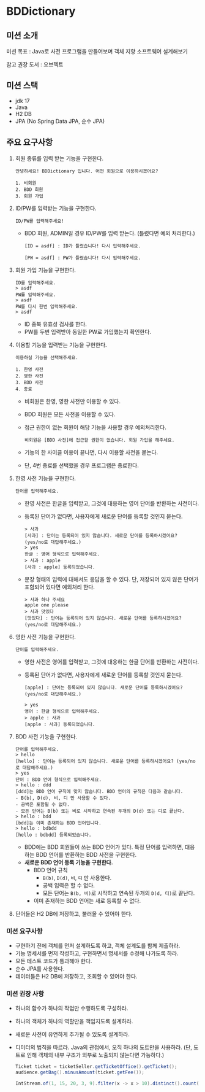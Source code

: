 # BDDictionary

## 미션 소개

미션 목표 : Java로 사전 프로그램을 만들어보며 객체 지향 소프트웨어 설계해보기

참고 권장 도서 : 오브젝트

## 미션 스택

- jdk 17
- Java
- H2 DB
- JPA (No Spring Data JPA, 순수 JPA)

## 주요 요구사항

1. 회원 종류를 입력 받는 기능을 구현한다.

    ```
    안녕하세요! BDDictionary 입니다. 어떤 회원으로 이용하시겠어요?
    
    1. 비회원
    2. BDD 회원
    3. 회원 가입
    ```

2. ID/PW를 입력받는 기능을 구현한다.

    ```
    ID/PW를 입력해주세요!
    ```

    - BDD 회원, ADMIN일 경우 ID/PW를 입력 받는다. (틀렸다면 예외 처리한다.)

        ```
        [ID = asdf] : ID가 틀렸습니다! 다시 입력해주세요.
        ```

        ```
        [PW = asdf] : PW가 틀렸습니다! 다시 입력해주세요.
        ```

3. 회원 가입 기능을 구현한다.

    ```
    ID를 입력해주세요.
    > asdf
    PW를 입력해주세요.
    > asdf
    PW를 다시 한번 입력해주세요.
    > asdf
    ```

    - ID 중복 유효성 검사를 한다.
    - PW를 두번 입력받아 동일한 PW로 가입했는지 확인한다.
4. 이용할 기능을 입력받는 기능을 구현한다.

    ```
    이용하실 기능을 선택해주세요.
    
    1. 한영 사전
    2. 영한 사전
    3. BDD 사전
    4. 종료
    ```

    - 비회원은 한영, 영한 사전만 이용할 수 있다.
    - BDD 회원은 모든 사전을 이용할 수 있다.
    - 접근 권한이 없는 회원이 해당 기능을 사용할 경우 예외처리한다.

        ```
        비회원은 [BDD 사전]에 접근할 권한이 없습니다. 회원 가입을 해주세요.
        ```

    - 기능의 한 사이클 이용이 끝나면, 다시 이용할 사전을 묻는다.
    - 단, 4번 종료를 선택했을 경우 프로그램은 종료한다.
5. 한영 사전 기능을 구현한다.

    ```
    단어를 입력해주세요.
    ```

    - 한영 사전은 한글을 입력받고, 그것에 대응하는 영어 단어를 반환하는 사전이다.
    - 등록된 단어가 없다면, 사용자에게 새로운 단어를 등록할 것인지 묻는다.

        ```
        > 사과
        [사과] : 단어는 등록되어 있지 않습니다. 새로운 단어를 등록하시겠어요? (yes/no로 대답해주세요.)
        > yes
        한글 : 영어 형식으로 입력해주세요.
        > 사과 : apple
        [사과 : apple] 등록되었습니다.
        ```

    - 문장 형태의 입력에 대해서도 응답을 할 수 있다. 단, 저장되어 있지 않은 단어가 포함되어 있다면 예외처리 한다.

        ```
        > 사과 하나 주세요
        apple one please
        > 사과 맛있다
        [맛있다] : 단어는 등록되어 있지 않습니다. 새로운 단어를 등록하시겠어요? (yes/no로 대답해주세요.)
        ```

6. 영한 사전 기능을 구현한다.

    ```
    단어를 입력해주세요.
    ```

    - 영한 사전은 영어를 입력받고, 그것에 대응하는 한글 단어를 반환하는 사전이다.
    - 등록된 단어가 없다면, 사용자에게 새로운 단어를 등록할 것인지 묻는다.

        ```
        [apple] : 단어는 등록되어 있지 않습니다. 새로운 단어를 등록하시겠어요? (yes/no로 대답해주세요.)
        ```

        ```
        > yes
        영어 : 한글 형식으로 입력해주세요.
        > apple : 사과
        [apple : 사과] 등록되었습니다.
        ```

7. BDD 사전 기능을 구현한다.

    ```
    단어를 입력해주세요.
    > hello
    [hello] : 단어는 등록되어 있지 않습니다. 새로운 단어를 등록하시겠어요? (yes/no로 대답해주세요.)
    > yes
    단어 : BDD 언어 형식으로 입력해주세요.
    > hello : ddd
    [ddd]는 BDD 언어 규칙에 맞지 않습니다. BDD 언어의 규칙은 다음과 같습니다.
    - B(b), D(d), 비, 디 만 사용할 수 있다.
    - 공백은 포함될 수 없다.
    - 모든 단어는 B(b) 또는 비로 시작하고 연속된 두개의 D(d) 또는 디로 끝난다.
    > hello : bdd
    [bdd]는 이미 존재하는 BDD 언어입니다.
    > hello : bdbdd
    [hello : bdbdd] 등록되었습니다.
    ```

    - BDD에는 BDD 회원들이 쓰는 BDD 언어가 있다. 특정 단어를 입력하면, 대응하는 BDD 언어를 반환하는 BDD 사전을 구현한다.
    - **새로운 BDD 언어 등록 기능을 구현한다.**
        - BDD 언어 규칙
            - `B(b)`, `D(d)`, `비`, `디` 만 사용한다.
            - 공백 입력은 할 수 없다.
            - 모든 단어는 `B(b, 비)`로 시작하고 연속된 두개의 `D(d, 디)`로 끝난다.
        - 이미 존재하는 BDD 언어는 새로 등록할 수 없다.

8. 단어들은 H2 DB에 저장하고, 불러올 수 있어야 한다.

### 미션 요구사항

- 구현하기 전에 객체를 먼저 설계하도록 하고, 객체 설계도를 함께 제출하라.
- 기능 명세서를 먼저 작성하고, 구현하면서 명세서를 수정해 나가도록 하라.
- 모든 테스트 코드가 통과해야 한다.
- 순수 JPA를 사용한다.
- 데이터들은 H2 DB에 저장하고, 조회할 수 있어야 한다.

### 미션 권장 사항

- 하나의 함수가 하나의 작업만 수행하도록 구성하라.
- 하나의 객체가 하나의 역할만을 책임지도록 설계하라.
- 새로운 사전이 유연하게 추가될 수 있도록 설계하라.
- 디미터의 법칙을 따르라. Java의 관점에서, 오직 하나의 도트만을 사용하라. (단, 도트로 인해 객체의 내부 구조가 외부로 노출되지 않는다면 가능하다.)

    ```java
    Ticket ticket = ticketSeller.getTicketOffice().getTicket();
    audience.getBag().minusAmount(ticket.getFee());
    ```

    ```java
    IntStream.of(1, 15, 20, 3, 9).filter(x -> x > 10).distinct().count();
    ```
